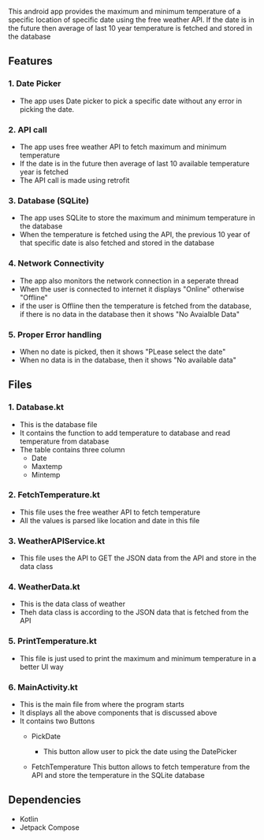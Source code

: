 
This android app provides the maximum and minimum temperature of a specific location of specific date using the free weather API. If the date is in the future then average of last 10 year temperature is fetched and stored in the database

## Features
### 1. Date Picker
- The app uses Date picker to pick a specific date without any error in picking the date.

### 2. API call
- The app uses free weather API to fetch maximum and minimum temperature
- If the date is in the future then average of last 10 available temperature year is fetched
- The API call is made using retrofit

### 3. Database (SQLite)
- The app uses SQLite to store the maximum and minimum temperature in the database
- When the temperature is fetched using the API, the previous 10 year of that specific date is also fetched and stored in the database

### 4. Network Connectivity
- The app also monitors the network connection in a seperate thread
- When the user is connected to internet it displays "Online" otherwise "Offline"
- if the user is Offline then the temperature is fetched from the database, if there is no data in the database then it shows "No Avaialble Data"

### 5. Proper Error handling
- When no date is picked, then it shows "PLease select the date"
- When no data is in the database, then it shows "No available data"

## Files
### 1. Database.kt
- This is the database file
- It contains the function to add temperature to database and read temperature from database
- The table contains three column
    - Date
    - Maxtemp
    - Mintemp

### 2. FetchTemperature.kt
- This file uses the free weather API to fetch temperature
- All the values is parsed like location and date in this file

### 3. WeatherAPIService.kt
- This file uses the API to GET the JSON data from the API and store in the data class

### 4. WeatherData.kt
- This is the data class of weather
- Theh data class is according to the JSON data that is fetched from the API

### 5. PrintTemperature.kt
- This file is just used to print the maximum and minimum temperature in a better UI way

### 6. MainActivity.kt
- This is the main file from where the program starts
- It displays all the above components that is discussed above
- It contains two Buttons
    - PickDate 
        - This button allow user to pick the date using the DatePicker
        
    - FetchTemperature
        This button allows to fetch temperature from the API and store the temperature in the SQLite database


## Dependencies

- Kotlin
- Jetpack Compose

